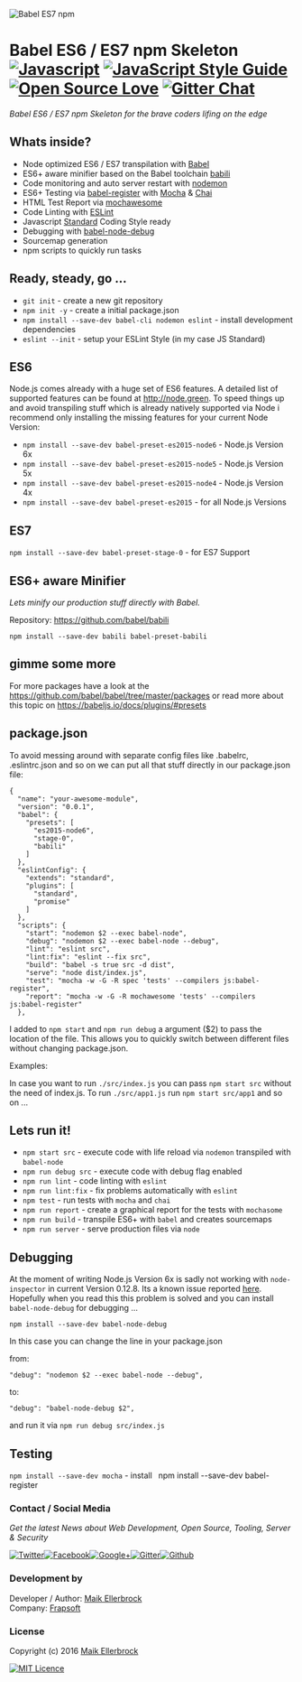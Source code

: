![Babel ES7 npm](https://github.frapsoft.com/top/babel-es7.jpg?v=101)

# Babel ES6 / ES7 npm Skeleton [![Javascript](https://badges.frapsoft.com/javascript/code/javascript.svg?v=100)](https://github.com/ellerbrock/javascript-badges/) [![JavaScript Style Guide](https://img.shields.io/badge/code%20style-standard-brightgreen.svg)](https://github.com/ellerbrock/javascript-badges/) [![Open Source Love](https://badges.frapsoft.com/os/v1/open-source.svg?v=102)](https://github.com/ellerbrock/open-source-badges/) [![Gitter Chat](https://badges.gitter.im/frapsoft/frapsoft.svg)](https://gitter.im/frapsoft/frapsoft/)  

*Babel ES6 / ES7 npm Skeleton for the brave coders lifing on the edge*

## Whats inside?

- Node optimized ES6 / ES7 transpilation with [Babel](https://github.com/babel/babel)
- ES6+ aware minifier based on the Babel toolchain [babili](https://github.com/babel/babili)
- Code monitoring and auto server restart with [nodemon](https://github.com/remy/nodemon)
- ES6+ Testing via [babel-register](https://github.com/babel/babel/tree/master/packages/babel-register) with [Mocha](https://github.com/mochajs/mocha) & [Chai](https://github.com/chaijs/chai)
- HTML Test Report via [mochawesome](https://github.com/adamgruber/mochawesome) 
- Code Linting with [ESLint](https://github.com/eslint/eslint)
- Javascript [Standard](https://github.com/feross/standard) Coding Style ready 
- Debugging with [babel-node-debug](https://github.com/crabdude/babel-node-debug)
- Sourcemap generation
- npm scripts to quickly run tasks

## Ready, steady, go ...

- `git init` - create a new git repository
- `npm init -y` - create a initial package.json
- `npm install --save-dev babel-cli nodemon eslint` - install development dependencies
- `eslint --init` - setup your ESLint Style (in my case JS Standard)


## ES6

Node.js comes already with a huge set of ES6 features.
A detailed list of supported features can be found at <http://node.green>.
To speed things up and avoid transpiling stuff which is already natively supported via Node i recommend only installing the missing features for your current Node Version:

- `npm install --save-dev babel-preset-es2015-node6` - Node.js Version 6x
- `npm install --save-dev babel-preset-es2015-node5` - Node.js Version 5x
- `npm install --save-dev babel-preset-es2015-node4` - Node.js Version 4x
- `npm install --save-dev babel-preset-es2015` - for all Node.js Versions


## ES7

`npm install --save-dev babel-preset-stage-0` - for ES7 Support

## ES6+ aware Minifier

*Lets minify our production stuff directly with Babel.*

Repository: <https://github.com/babel/babili>

`npm install --save-dev babili babel-preset-babili`

## gimme some more

For more packages have a look at the <https://github.com/babel/babel/tree/master/packages> or read more about this topic on <https://babeljs.io/docs/plugins/#presets>

## package.json

To avoid messing around with separate config files like .babelrc, .eslintrc.json and so on we can put all that stuff directly in our package.json file:


```
{
  "name": "your-awesome-module",
  "version": "0.0.1",
  "babel": {
    "presets": [
      "es2015-node6",
      "stage-0",
      "babili"
    ]
  },
  "eslintConfig": {
    "extends": "standard",
    "plugins": [
      "standard",
      "promise"
    ]
  },
  "scripts": {
    "start": "nodemon $2 --exec babel-node",
    "debug": "nodemon $2 --exec babel-node --debug",
    "lint": "eslint src",
    "lint:fix": "eslint --fix src",
    "build": "babel -s true src -d dist",
    "serve": "node dist/index.js",
    "test": "mocha -w -G -R spec 'tests' --compilers js:babel-register",
    "report": "mocha -w -G -R mochawesome 'tests' --compilers js:babel-register"
  },
```

I added to `npm start` and `npm run debug` a argument ($2) to pass the location of the file. This allows you to quickly switch between different files without changing package.json. 

Examples:

In case you want to run `./src/index.js` you can pass `npm start src` without the need of index.js.
To run `./src/app1.js` run `npm start src/app1` and so on ...

## Lets run it!

- `npm start src` - execute code with life reload via `nodemon` transpiled with `babel-node`
- `npm run debug src` - execute code with debug flag enabled
- `npm run lint` - code linting with `eslint`
- `npm run lint:fix` - fix problems automatically with `eslint`
- `npm test` - run tests with `mocha` and `chai`
- `npm run report` - create a graphical report for the tests with `mochasome`
- `npm run build` - transpile ES6+ with `babel` and creates sourcemaps
- `npm run server` - serve production files via `node`

## Debugging

At the moment of writing Node.js Version 6x is sadly not working with `node-inspector` in current Version 0.12.8. Its a known issue reported [here](https://github.com/node-inspector/node-inspector/issues/905#issuecomment-246203881).
Hopefully when you read this this problem is solved and you can install `babel-node-debug` for debugging ...

`npm install --save-dev babel-node-debug`

In this case you can change the line in your package.json

from:

`"debug": "nodemon $2 --exec babel-node --debug",`

to:

`"debug": "babel-node-debug $2",`

and run it via `npm run debug src/index.js`

## Testing
`npm install --save-dev mocha` - install `
`npm install --save-dev babel-register


### Contact / Social Media

*Get the latest News about Web Development, Open Source, Tooling, Server & Security*

[![Twitter](https://github.frapsoft.com/social/twitter.png)](https://twitter.com/frapsoft/)[![Facebook](https://github.frapsoft.com/social/facebook.png)](https://www.facebook.com/frapsoft/)[![Google+](https://github.frapsoft.com/social/google-plus.png)](https://plus.google.com/116540931335841862774)[![Gitter](https://github.frapsoft.com/social/gitter.png)](https://gitter.im/frapsoft/frapsoft/)[![Github](https://github.frapsoft.com/social/github.png)](https://github.com/ellerbrock/)

### Development by

Developer / Author: [Maik Ellerbrock](https://github.com/ellerbrock/)  
Company: [Frapsoft](https://github.com/frapsoft/)

### License 

Copyright (c) 2016 [Maik Ellerbrock](https://github.com/ellerbrock/)  

[![MIT Licence](https://badges.frapsoft.com/os/mit/mit-125x28.png?v=102)](https://opensource.org/licenses/mit-license.php)  

